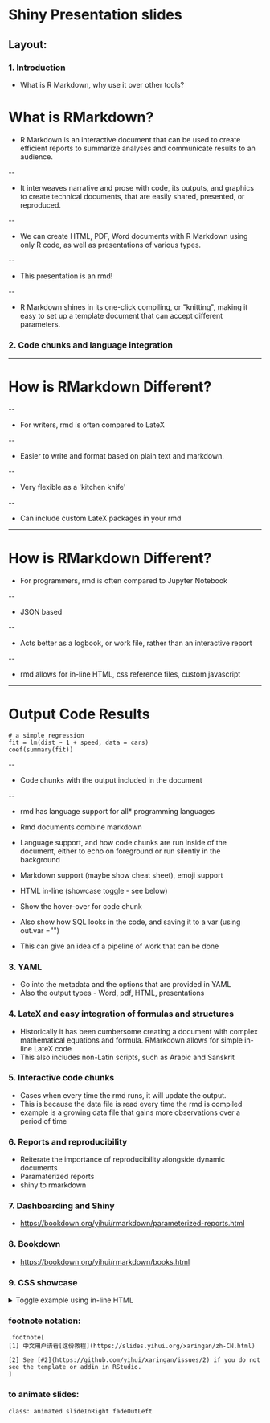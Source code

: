 # Shiny Presentation slides

## Layout:


### 1. Introduction

- What is R Markdown, why use it over other tools?

# What is RMarkdown?

- R Markdown is an interactive document that can be used to create efficient reports to summarize analyses and communicate results to an audience. 

--
- It interweaves narrative and prose with code, its outputs, and graphics to create technical documents, that are easily shared, presented, or reproduced. 

--
- We can create HTML, PDF, Word documents with R Markdown using only R code, as well as presentations of various types.

--
- This presentation is an rmd! 

--
- R Markdown shines in its one-click compiling, or "knitting", making it easy to set up a template document that can accept different parameters.

### 2. Code chunks and language integration

---
# How is RMarkdown Different?

--
- For writers, rmd is often compared to LateX

--
- Easier to write and format based on plain text and markdown.

--
- Very flexible as a 'kitchen knife'

--
- Can include custom LateX packages in your rmd

---
# How is RMarkdown Different?

- For programmers, rmd is often compared to Jupyter Notebook

--
- JSON based

--
- Acts better as a logbook, or work file, rather than an interactive report

--
- rmd allows for in-line HTML, css reference files, custom javascript

---

# Output Code Results

```{r comment='#'}
# a simple regression
fit = lm(dist ~ 1 + speed, data = cars)
coef(summary(fit))
```
--
- Code chunks with the output included in the document

--
- rmd has language support for all* programming languages

- Rmd documents combine markdown 
- Language support, and how code chunks are run inside of the document, either to echo on foreground or run silently in the background
- Markdown support (maybe show cheat sheet), emoji support
- HTML in-line (showcase toggle - see below)
- Show the hover-over for code chunk
- Also show how SQL looks in the code, and saving it to a var (using out.var ="")
- This can give an idea of a pipeline of work that can be done

### 3. YAML

- Go into the metadata and the options that are provided in YAML
- Also the output types - Word, pdf, HTML, presentations

### 4. LateX and easy integration of formulas and structures

- Historically it has been cumbersome creating a document with complex mathematical equations and formula. RMarkdown allows for simple in-line LateX code
- This also includes non-Latin scripts, such as Arabic and Sanskrit


### 5. Interactive code chunks

- Cases when every time the rmd runs, it will update the output.
- This is because the data file is read every time the rmd is compiled
- example is a growing data file that gains more observations over a period of time

### 6. Reports and reproducibility

- Reiterate the importance of reproducibility alongside dynamic documents
- Paramaterized reports
- shiny to rmarkdown

### 7. Dashboarding and Shiny

- https://bookdown.org/yihui/rmarkdown/parameterized-reports.html

### 8. Bookdown 

- https://bookdown.org/yihui/rmarkdown/books.html

### 9. CSS showcase

<details>
  <summary style="font-size:=14px"> Toggle example using in-line HTML </summary>
  <hr>
  - Point
  
  1. One
  2. Two
     * A
     * B
     
</details>

### footnote notation:
```
.footnote[
[1] 中文用户请看[这份教程](https://slides.yihui.org/xaringan/zh-CN.html)

[2] See [#2](https://github.com/yihui/xaringan/issues/2) if you do not see the template or addin in RStudio.
]
```

### to animate slides:

```
class: animated slideInRight fadeOutLeft
```
